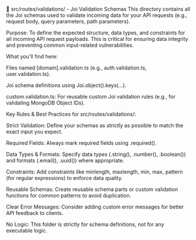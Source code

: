 📝 src/routes/validations/ - Joi Validation Schemas
This directory contains all the Joi schemas used to validate incoming data for your API requests (e.g., request body, query parameters, path parameters).

Purpose: To define the expected structure, data types, and constraints for all incoming API request payloads. This is critical for ensuring data integrity and preventing common input-related vulnerabilities.

What you'll find here:

Files named [domain].validation.ts (e.g., auth.validation.ts, user.validation.ts).

Joi schema definitions using Joi.object().keys(...).

custom.validation.ts: For reusable custom Joi validation rules (e.g., for validating MongoDB Object IDs).

Key Rules & Best Practices for src/routes/validations/:

Strict Validation: Define your schemas as strictly as possible to match the exact input you expect.

Required Fields: Always mark required fields using .required().

Data Types & Formats: Specify data types (.string(), .number(), .boolean()) and formats (.email(), .uuid()) where appropriate.

Constraints: Add constraints like minlength, maxlength, min, max, pattern (for regular expressions) to enforce data quality.

Reusable Schemas: Create reusable schema parts or custom validation functions for common patterns to avoid duplication.

Clear Error Messages: Consider adding custom error messages for better API feedback to clients.

No Logic: This folder is strictly for schema definitions, not for any executable logic.
